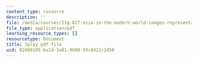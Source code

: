 ```yaml
---
content_type: resource
description: ''
file: /media/courses/21g-027-asia-in-the-modern-world-images-representations-fall-2016/02600105ba1d3a819b6059c8422c2d50_xkoq5N0TTlI.pdf
file_type: application/pdf
learning_resource_types: []
resourcetype: Document
title: 3play pdf file
uid: 02600105-ba1d-3a81-9b60-59c8422c2d50
---
```


